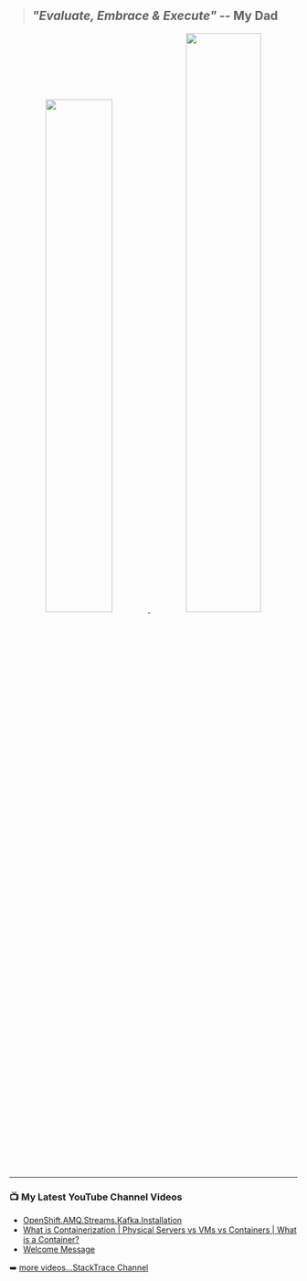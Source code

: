 

> ## *"Evaluate, Embrace & Execute"* -- My Dad

<div align="center">

<a href="https://github.com/naveenkendyala">
     <img width="48%" font="" src="https://github-readme-stats.vercel.app/api?username=naveenkendyala&count_private=true&show_icons=true&include_all_commits=true&line_height=35&hide=contribs,prs&theme=tokyonight" />
</a>
<a href="https://github.com/naveenkendyala">
     <img width="51%" src="https://github-readme-stats.vercel.app/api/top-langs/?username=naveenkendyala&hide=css,html&langs_count=6&layout=compact&theme=tokyonight&card_width=420" />
</a>

</div>


---

### 📺 My Latest YouTube Channel Videos
<!-- YOUTUBE:START -->
- [OpenShift.AMQ.Streams.Kafka.Installation](https://www.youtube.com/watch?v=ncTtRPwLwuM)
- [What is Containerization | Physical Servers vs VMs vs Containers | What is a Container?](https://www.youtube.com/watch?v=Cu4iPxPAjWI)
- [Welcome Message](https://www.youtube.com/watch?v=LpGc5PShjvk)
<!-- YOUTUBE:END -->
➡️ [more videos...StackTrace Channel](https://www.youtube.com/channel/UCS7nXaoZ1ujCKlSggkWeyhg)
